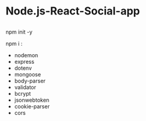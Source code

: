 # Node.js-React-Social-app

##
npm init -y

npm i :
- nodemon
- express
- dotenv
- mongoose
- body-parser
- validator
- bcrypt
- jsonwebtoken
- cookie-parser 
- cors